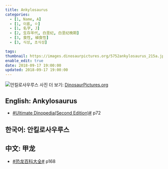 ```yaml
---
title: Ankylosaurus
categories:
  - [1, Name, A]
  - [1, 이름, ㅇ]
  - [1, 名字, J]
  - [2, 生存年代, 白垩纪, 白垩纪晚期]
  - [3, 食性, 植食性]
  - [3, 식성, 초식성]

tags:
thumbnail: https://images.dinosaurpictures.org/5752ankylosaurus_215a.jpg
enable_edit: true
date: 2018-09-17 19:00:00
updated: 2018-09-17 19:00:00
---
```

![안킬로사우루스](https://images.dinosaurpictures.org/5752ankylosaurus_215a.jpg)
사진 더 보기: [DinosaurPictures.org](https://dinosaurpictures.org/Ankylosaurus-pictures)

## English: Ankylosaurus

- [#Ultimate Dinopedia(Second Edition)#](/books/p/86d06d1161eb1684c26079a0348b5931/) p72

## 한국어: 안킬로사우루스


## 中文: 甲龙

- [#恐龙百科大全#](/books/p/6cd4e752e2119c63c607be6bb97d17aa/) p168
